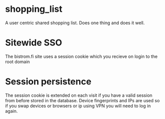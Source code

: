 # shopping_list
A user centric shared shopping list. Does one thing and does it well.

# Sitewide SSO
The bistrom.fi site uses a session cookie which you recieve on login to the root domain

# Session persistence
The session cookie is extended on each visit if you have a valid session from before stored in the database. 
Device fingerprints and IPs are used so if you swap devices or browsers or ip using VPN you will need to log in again.